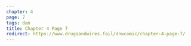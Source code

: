 ```yaml
---
chapter: 4
page: 7
tags: dan
title: Chapter 4 Page 7
redirect: https://www.drugsandwires.fail/dnwcomic/chapter-4-page-7/
---
```

